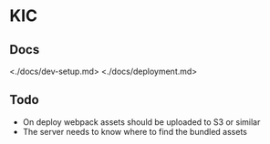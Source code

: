 # KIC

## Docs

<./docs/dev-setup.md>
<./docs/deployment.md>

## Todo

- On deploy webpack assets should be uploaded to S3 or similar
- The server needs to know where to find the bundled assets
